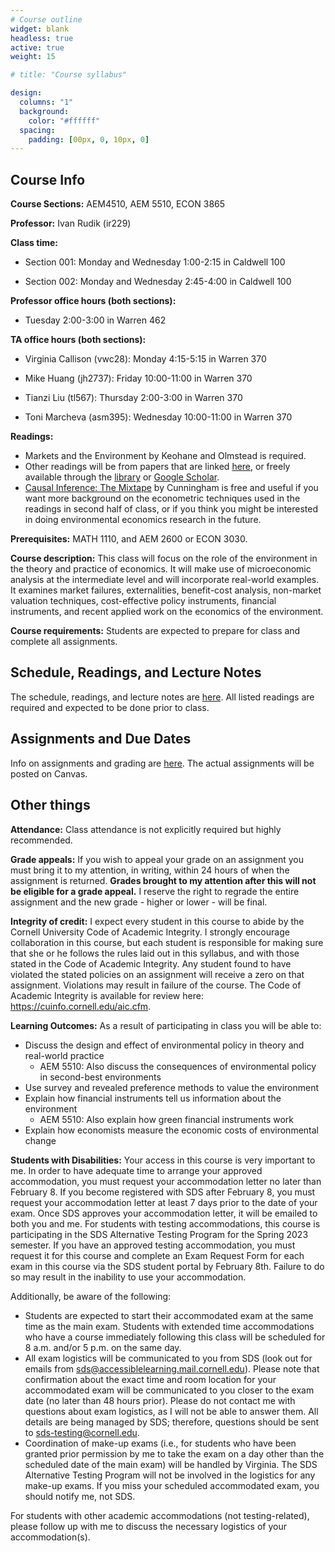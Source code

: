 ```yaml
---
# Course outline
widget: blank
headless: true
active: true
weight: 15

# title: "Course syllabus"

design: 
  columns: "1"
  background:
    color: "#ffffff"
  spacing:
    padding: [00px, 0, 10px, 0]
---
```


## Course Info

**Course Sections:** AEM4510, AEM 5510, ECON 3865

**Professor:** Ivan Rudik (ir229)

**Class time:**

- Section 001: Monday and Wednesday 1:00-2:15 in Caldwell 100

- Section 002: Monday and Wednesday 2:45-4:00 in Caldwell 100

**Professor office hours (both sections):**

- Tuesday 2:00-3:00 in Warren 462

**TA office hours (both sections):**

- Virginia Callison (vwc28): Monday 4:15-5:15 in Warren 370

- Mike Huang (jh2737): Friday 10:00-11:00 in Warren 370

- Tianzi Liu (tl567): Thursday 2:00-3:00 in Warren 370

- Toni Marcheva (asm395): Wednesday 10:00-11:00 in Warren 370

**Readings:**

- Markets and the Environment by Keohane and Olmstead is required.
- Other readings will be from papers that are linked [here](/lecture-notes/), or freely available through the [library](https://www.library.cornell.edu/) or [Google Scholar](https://scholar.google.com/).
- [Causal Inference: The Mixtape](https://mixtape.scunning.com/) by Cunningham is free and useful if you want more background on the econometric techniques used in the readings in second half of class, or if you think you might be interested in doing environmental economics research in the future.

**Prerequisites:** MATH 1110, and AEM 2600 or ECON 3030.

**Course description:** This class will focus on the role of the environment in the theory and practice of economics. It will make use of microeconomic analysis at the intermediate level and will incorporate real-world examples. It examines market failures, externalities, benefit-cost analysis, non-market valuation techniques, cost-effective policy instruments, financial instruments, and recent applied work on the economics of the environment. 

**Course requirements:** Students are expected to prepare for class and complete all assignments.

## Schedule, Readings, and Lecture Notes

The schedule, readings, and lecture notes are [here](/lecture-notes/). All listed readings are required and expected to be done prior to class.

## Assignments and Due Dates

Info on assignments and grading are [here](/assignments/). The actual assignments will be posted on Canvas.

## Other things

**Attendance:** Class attendance is not explicitly required but highly recommended.

**Grade appeals:** If you wish to appeal your grade on an assignment you must bring it to my attention, in writing, within 24 hours of when the assignment is returned.  **Grades brought to my attention after this will not be eligible for a grade appeal.** I reserve the right to regrade the entire assignment and the new grade - higher or lower - will be final.

**Integrity of credit:** I expect every student in this course to abide by the Cornell University Code of Academic Integrity. I strongly encourage collaboration in this course, but each student is responsible for making sure that she or he follows the rules laid out in this syllabus, and with those stated in the Code of Academic Integrity. Any student found to have violated the stated policies on an assignment will receive a zero on that assignment. Violations may result in failure of the course. The Code of Academic Integrity is available for review here: https://cuinfo.cornell.edu/aic.cfm.

<!-- **Coding:** We will be using [RStudio Cloud](https://rstudio.cloud) for coding. You should not need to install or download anything for what we do in class or for problem sets. If you prefer to do the work on your actual computer install R and RStudio.  -->

**Learning Outcomes:** As a result of participating in class you will be able to:
  - Discuss the design and effect of environmental policy in theory and real-world practice
      - AEM 5510: Also discuss the consequences of environmental policy in second-best environments
  - Use survey and revealed preference methods to value the environment
  - Explain how financial instruments tell us information about the environment
      - AEM 5510: Also explain how green financial instruments work
  - Explain how economists measure the economic costs of environmental change


**Students with Disabilities:** Your access in this course is very important to me.  In order to have adequate time to arrange your approved accommodation, you must request your accommodation letter no later than February 8. If you become registered with SDS after February 8, you must request your accommodation letter at least 7 days prior to the date of your exam.
Once SDS approves your accommodation letter, it will be emailed to both you and me. 
For students with testing accommodations, this course is participating in the SDS Alternative Testing Program for the Spring 2023 semester. If you have an approved testing accommodation, you must request it for this course and complete an Exam Request Form for each exam in this course via the SDS student portal by February 8th. Failure to do so may result in the inability to use your accommodation. 

Additionally, be aware of the following:
- Students are expected to start their accommodated exam at the same time as the main exam. Students with extended time accommodations who have a course immediately following this class will be scheduled for 8 a.m. and/or 5 p.m. on the same day. 
- All exam logistics will be communicated to you from SDS (look out for emails from sds@accessiblelearning.mail.cornell.edu). Please note that confirmation about the exact time and room location for your accommodated exam will be communicated to you closer to the exam date (no later than 48 hours prior). Please do not contact me with questions about exam logistics, as I will not be able to answer them. All details are being managed by SDS; therefore, questions should be sent to sds-testing@cornell.edu.
- Coordination of make-up exams (i.e., for students who have been granted prior permission by me to take the exam on a day other than the scheduled date of the main exam) will be handled by Virginia. The SDS Alternative Testing Program will not be involved in the logistics for any make-up exams. If you miss your scheduled accommodated exam, you should notify me, not SDS. 

For students with other academic accommodations (not testing-related), please follow up with me to discuss the necessary logistics of your accommodation(s).